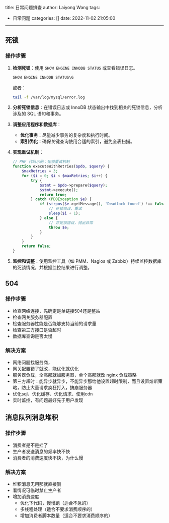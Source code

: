 title: 日常问题排查
author: Laiyong Wang
tags:
  - 日常问题
categories: []
date: 2022-11-02 21:05:00
---
## 死锁

### 操作步骤

1. **检测死锁**：使用 `SHOW ENGINE INNODB STATUS` 或查看错误日志。

    ```sql
    SHOW ENGINE INNODB STATUS\G
    ```

    或者：

    ```sh
    tail -f /var/log/mysql/error.log
    ```

2. **分析死锁信息**：在错误日志或 InnoDB 状态输出中找到相关的死锁信息，分析涉及的 SQL 语句和事务。

3. **调整应用程序和数据库**：
    - **优化事务**：尽量减少事务的复杂度和执行时间。
    - **索引优化**：确保关键查询使用合适的索引，避免全表扫描。

4. **实现重试机制**：

    ```php
    // PHP 代码示例：死锁重试机制
    function executeWithRetries($pdo, $query) {
        $maxRetries = 3;
        for ($i = 0; $i < $maxRetries; $i++) {
            try {
                $stmt = $pdo->prepare($query);
                $stmt->execute();
                return true;
            } catch (PDOException $e) {
                if (strpos($e->getMessage(), 'Deadlock found') !== false) {
                    // 死锁错误，重试
                    sleep($i + 1);
                } else {
                    // 非死锁错误，抛出异常
                    throw $e;
                }
            }
        }
        return false;
    }
    ```

5. **监控和调整**：使用监控工具（如 PMM、Nagios 或 Zabbix）持续监控数据库的死锁情况，并根据监控结果进行调整。

##  504


### 操作步骤

- 检查网络连接，先确定是单链接504还是整站
- 检查网关服务器配置
- 检查服务器性能是否能够支持当前的请求量
- 检查第三方接口是否超时
- 数据库查询是否太慢

### 解决方案
- 网络问题找服务商，
- 网关配置错了就改，能优化就优化
- 服务器负载，全高那就加服务器，单个高那就改 nginx 负载策略
- 第三方超时：能异步就异步，不能异步那给他设置超时限制，而且设置熔断策略，防止大量请求疯狂打入，搞崩服务器
- 优化sql、优化缓存、优化请求、使用cdn
- 实时监控，有问题最好先于用户发现
##  消息队列消息堆积

### 操作步骤
- 消费者是不是挂了
- 生产者发送消息的频率快不快
- 消费者的消费速度快不快，为什么慢
### 解决方案
- 堆积消息无用那就直接删
- 看情况可临时禁止生产者
- 增加消费速度
  - 优化下代码，慢慢跑（适合不急的）
  - 多线程处理（适合不要求消费顺序的）
  - 增加消费者脚本数量（适合不要求消费顺序的）



